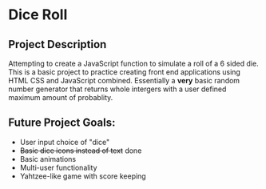 # Dice Roll

## Project Description
Attempting to create a JavaScript function to simulate a roll of a 6 sided die. This is a basic project to practice creating front end applications
using HTML CSS and JavaScript combined. Essentially a __very__ basic random number generator that returns whole intergers with a user defined maximum 
amount of probablity.

## Future Project Goals:

* User input choice of "dice"
* ~~Basic dice icons instead of text~~ done
* Basic animations
* Multi-user functionality
* Yahtzee-like game with score keeping


